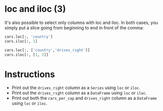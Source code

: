 # loc and iloc (3)
It's also possible to select only columns with loc and iloc. In both cases, you simply put a slice going from beginning to end in front of the comma:

```python
cars.loc[:, 'country']
cars.iloc[:, 1]

cars.loc[:, ['country','drives_right']]
cars.iloc[:, [1, 2]]
```

# Instructions
- Print out the `drives_right` column as a `Series` using `loc` or `iloc`.
- Print out the `drives_right` column as a `DataFrame` using `loc` or `iloc`.
- Print out both the `cars_per_cap` and `drives_right` column as a `DataFrame` using `loc` or `iloc`.
